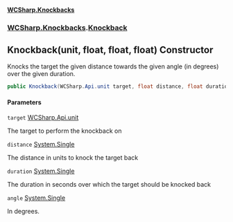 #### [WCSharp.Knockbacks](README.md 'README')
### [WCSharp.Knockbacks](WCSharp.Knockbacks.md 'WCSharp.Knockbacks').[Knockback](WCSharp.Knockbacks.Knockback.md 'WCSharp.Knockbacks.Knockback')

## Knockback(unit, float, float, float) Constructor

Knocks the target the given distance towards the given angle (in degrees) over the given duration.

```csharp
public Knockback(WCSharp.Api.unit target, float distance, float duration, float angle);
```
#### Parameters

<a name='WCSharp.Knockbacks.Knockback.Knockback(WCSharp.Api.unit,float,float,float).target'></a>

`target` [WCSharp.Api.unit](https://docs.microsoft.com/en-us/dotnet/api/WCSharp.Api.unit 'WCSharp.Api.unit')

The target to perform the knockback on

<a name='WCSharp.Knockbacks.Knockback.Knockback(WCSharp.Api.unit,float,float,float).distance'></a>

`distance` [System.Single](https://docs.microsoft.com/en-us/dotnet/api/System.Single 'System.Single')

The distance in units to knock the target back

<a name='WCSharp.Knockbacks.Knockback.Knockback(WCSharp.Api.unit,float,float,float).duration'></a>

`duration` [System.Single](https://docs.microsoft.com/en-us/dotnet/api/System.Single 'System.Single')

The duration in seconds over which the target should be knocked back

<a name='WCSharp.Knockbacks.Knockback.Knockback(WCSharp.Api.unit,float,float,float).angle'></a>

`angle` [System.Single](https://docs.microsoft.com/en-us/dotnet/api/System.Single 'System.Single')

In degrees.
